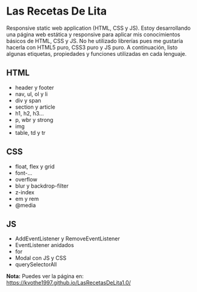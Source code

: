 # Las Recetas De Lita
Responsive static web application (HTML, CSS y JS). Estoy desarrollando una página web estática y responsive para aplicar mis conocimientos básicos de HTML, CSS y JS. No he utilizado librerías pues me gustaría hacerla con HTML5 puro, CSS3 puro y JS puro. A continuación, listo algunas etiquetas, propiedades y funciones utilizadas en cada lenguaje.

## HTML
<ul>
  <li>header y footer</li>
  <li>nav, ul, ol y li</li>
  <li>div y span</li>
  <li>section y article</li>
  <li>h1, h2, h3...</li>
  <li>p, wbr y strong</li>
  <li>img</li>
  <li>table, td y tr</li>
</ul>

## CSS

<ul>
  <li>float, flex y grid</li>
  <li>font-... </li>
  <li>overflow</li>
  <li>blur y backdrop-filter</li>
  <li>z-index</li>
  <li>em y rem</li>
  <li>@media</li>
</ul>

## JS
<ul>
  <li>AddEventListener y RemoveEventListener</li>
  <li>EventListener anidados</li>
  <li>for</li>
  <li>Modal con JS y CSS</li>
  <li>querySelectorAll</li>
</ul>

 **Nota:** Puedes ver la página en: https://kvothe1997.github.io/LasRecetasDeLita1.0/

